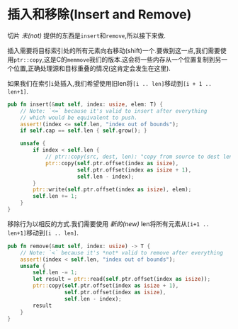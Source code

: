 # 插入和移除(Insert and Remove)

切片 *未(not)* 提供的东西是`insert`和`remove`,所以接下来做.

插入需要将目标索引处的所有元素向右移动(shift)一个.要做到这一点,我们需要使用`ptr::copy`,这是C的`memmove`我们的版本.这会将一些内存从一个位置复制到另一个位置,正确处理源和目标重叠的情况(这肯定会发生在这里).

如果我们在索引`i`处插入,我们希望使用旧len将`[i .. len]`移动到`[i + 1 .. len+1]`.

```Rust
pub fn insert(&mut self, index: usize, elem: T) {
    // Note: `<=` because it's valid to insert after everything
    // which would be equivalent to push.
    assert!(index <= self.len, "index out of bounds");
    if self.cap == self.len { self.grow(); }

    unsafe {
        if index < self.len {
            // ptr::copy(src, dest, len): "copy from source to dest len elems"
            ptr::copy(self.ptr.offset(index as isize),
                      self.ptr.offset(index as isize + 1),
                      self.len - index);
        }
        ptr::write(self.ptr.offset(index as isize), elem);
        self.len += 1;
    }
}
```

移除行为以相反的方式.我们需要使用 *新的(new)* len将所有元素从`[i+1 .. len+1]`移动到`[i .. len]`.

```Rust
pub fn remove(&mut self, index: usize) -> T {
    // Note: `<` because it's *not* valid to remove after everything
    assert!(index < self.len, "index out of bounds");
    unsafe {
        self.len -= 1;
        let result = ptr::read(self.ptr.offset(index as isize));
        ptr::copy(self.ptr.offset(index as isize + 1),
                  self.ptr.offset(index as isize),
                  self.len - index);
        result
    }
}
```